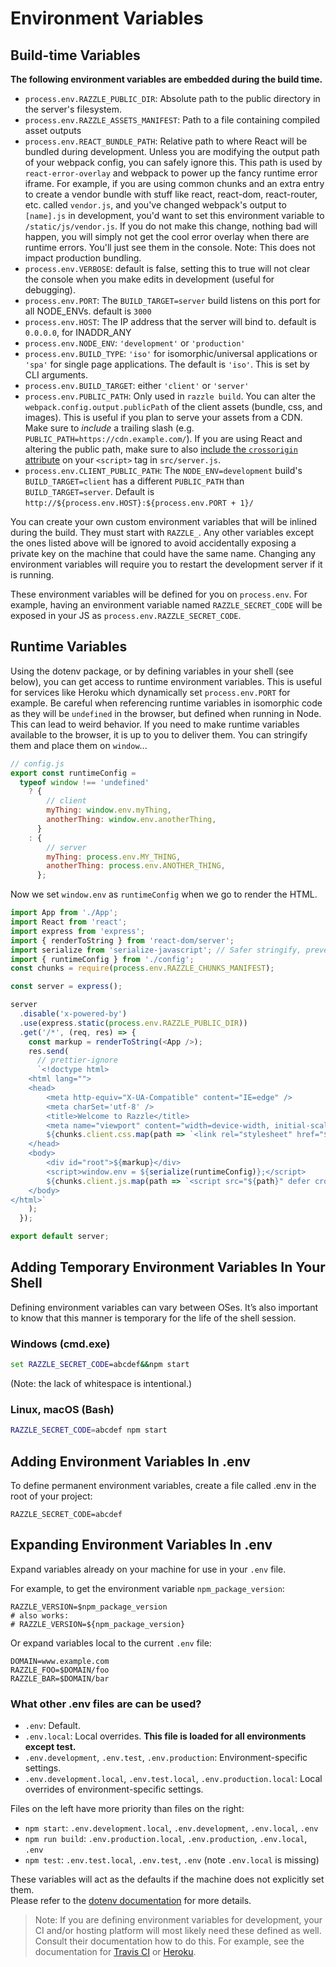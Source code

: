 # Environment Variables

## Build-time Variables

**The following environment variables are embedded during the build time.**

- `process.env.RAZZLE_PUBLIC_DIR`: Absolute path to the public directory in the server's filesystem.
- `process.env.RAZZLE_ASSETS_MANIFEST`: Path to a file containing compiled asset outputs
- `process.env.REACT_BUNDLE_PATH`: Relative path to where React will be bundled during development. Unless you are modifying the output path of your webpack config, you can safely ignore this. This path is used by `react-error-overlay` and webpack to power up the fancy runtime error iframe. For example, if you are using common chunks and an extra entry to create a vendor bundle with stuff like react, react-dom, react-router, etc. called `vendor.js`, and you've changed webpack's output to `[name].js` in development, you'd want to set this environment variable to `/static/js/vendor.js`. If you do not make this change, nothing bad will happen, you will simply not get the cool error overlay when there are runtime errors. You'll just see them in the console. Note: This does not impact production bundling.
- `process.env.VERBOSE`: default is false, setting this to true will not clear the console when you make edits in development (useful for debugging).
- `process.env.PORT`: The `BUILD_TARGET=server` build listens on this port for all NODE_ENVs. default is `3000`
- `process.env.HOST`: The IP address that the server will bind to. default is `0.0.0.0`, for INADDR_ANY
- `process.env.NODE_ENV`: `'development'` or `'production'`
- `process.env.BUILD_TYPE`: `'iso'` for isomorphic/universal applications or `'spa'` for single page applications. The default is `'iso'`. This is set by CLI arguments.
- `process.env.BUILD_TARGET`: either `'client'` or `'server'`
- `process.env.PUBLIC_PATH`: Only used in `razzle build`. You can alter the `webpack.config.output.publicPath` of the client assets (bundle, css, and images). This is useful if you plan to serve your assets from a CDN. Make sure to _include_ a trailing slash (e.g. `PUBLIC_PATH=https://cdn.example.com/`). If you are using React and altering the public path, make sure to also [include the `crossorigin` attribute](https://reactjs.org/docs/cdn-links.html#why-the-crossorigin-attribute) on your `<script>` tag in `src/server.js`.
- `process.env.CLIENT_PUBLIC_PATH`: The `NODE_ENV=development` build's `BUILD_TARGET=client` has a different `PUBLIC_PATH` than `BUILD_TARGET=server`. Default is `http://${process.env.HOST}:${process.env.PORT + 1}/`

You can create your own custom environment variables that will be inlined during the build. They must start
with `RAZZLE_`. Any other variables except the ones listed above will be ignored to avoid accidentally exposing a private key on the machine that could have the same name. Changing any environment variables will require you to restart the development server if it is running.

These environment variables will be defined for you on `process.env`. For example, having an environment variable named `RAZZLE_SECRET_CODE` will be exposed in your JS as `process.env.RAZZLE_SECRET_CODE`.

## Runtime Variables

Using the dotenv package, or by defining variables in your shell (see below), you can get access to runtime environment variables. This is useful for services like Heroku which dynamically set `process.env.PORT` for example. Be careful when referencing runtime variables in isomorphic code as they will be `undefined` in the browser, but defined when running in Node. This can lead to weird behavior. If you need to make runtime variables available to the browser, it is up to you to deliver them. You can stringify them and place them on `window`...

```js
// config.js
export const runtimeConfig =
  typeof window !== 'undefined'
    ? {
        // client
        myThing: window.env.myThing,
        anotherThing: window.env.anotherThing,
      }
    : {
        // server
        myThing: process.env.MY_THING,
        anotherThing: process.env.ANOTHER_THING,
      };
```

Now we set `window.env` as `runtimeConfig` when we go to render the HTML.

```js
import App from './App';
import React from 'react';
import express from 'express';
import { renderToString } from 'react-dom/server';
import serialize from 'serialize-javascript'; // Safer stringify, prevents XSS attacks
import { runtimeConfig } from './config';
const chunks = require(process.env.RAZZLE_CHUNKS_MANIFEST);

const server = express();

server
  .disable('x-powered-by')
  .use(express.static(process.env.RAZZLE_PUBLIC_DIR))
  .get('/*', (req, res) => {
    const markup = renderToString(<App />);
    res.send(
      // prettier-ignore
      `<!doctype html>
    <html lang="">
    <head>
        <meta http-equiv="X-UA-Compatible" content="IE=edge" />
        <meta charSet='utf-8' />
        <title>Welcome to Razzle</title>
        <meta name="viewport" content="width=device-width, initial-scale=1">
        ${chunks.client.css.map(path => `<link rel="stylesheet" href="${path}">`)}
    </head>
    <body>
        <div id="root">${markup}</div>
        <script>window.env = ${serialize(runtimeConfig)};</script>
        ${chunks.client.js.map(path => `<script src="${path}" defer crossorigin></script>`)}        
    </body>
</html>`
    );
  });

export default server;
```

## Adding Temporary Environment Variables In Your Shell

Defining environment variables can vary between OSes. It’s also important to know that this manner is temporary for the
life of the shell session.

### Windows (cmd.exe)

```cmd
set RAZZLE_SECRET_CODE=abcdef&&npm start
```

(Note: the lack of whitespace is intentional.)

### Linux, macOS (Bash)

```bash
RAZZLE_SECRET_CODE=abcdef npm start
```

## Adding Environment Variables In .env

To define permanent environment variables, create a file called .env in the root of your project:

```
RAZZLE_SECRET_CODE=abcdef
```

## Expanding Environment Variables In .env

Expand variables already on your machine for use in your `.env` file.

For example, to get the environment variable `npm_package_version`:

```
RAZZLE_VERSION=$npm_package_version
# also works:
# RAZZLE_VERSION=${npm_package_version}
```

Or expand variables local to the current `.env` file:

```
DOMAIN=www.example.com
RAZZLE_FOO=$DOMAIN/foo
RAZZLE_BAR=$DOMAIN/bar
```

### What other .env files are can be used?

- `.env`: Default.
- `.env.local`: Local overrides. **This file is loaded for all environments except test.**
- `.env.development`, `.env.test`, `.env.production`: Environment-specific settings.
- `.env.development.local`, `.env.test.local`, `.env.production.local`: Local overrides of environment-specific settings.

Files on the left have more priority than files on the right:

- `npm start`: `.env.development.local`, `.env.development`, `.env.local`, `.env`
- `npm run build`: `.env.production.local`, `.env.production`, `.env.local`, `.env`
- `npm test`: `.env.test.local`, `.env.test`, `.env` (note `.env.local` is missing)

These variables will act as the defaults if the machine does not explicitly set them.<br/>
Please refer to the [dotenv documentation](https://github.com/motdotla/dotenv) for more details.

> Note: If you are defining environment variables for development, your CI and/or hosting platform will most likely need
> these defined as well. Consult their documentation how to do this. For example, see the documentation for [Travis CI](https://docs.travis-ci.com/user/environment-variables/) or [Heroku](https://devcenter.heroku.com/articles/config-vars).

